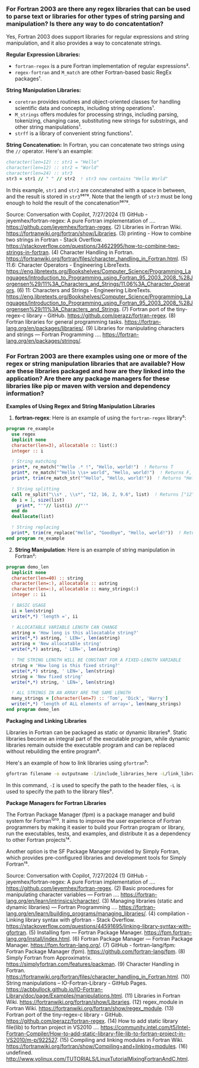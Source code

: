 ### For Fortran 2003 are there any regex libraries that can be used to parse text or libraries for other types of string parsing and manipulation? Is there any way to do concatentation?

Yes, Fortran 2003 does support libraries for regular expressions and string manipulation, and it also provides a way to concatenate strings.

**Regular Expression Libraries:**

- `fortran-regex` is a pure Fortran implementation of regular expressions².
- `regex-fortran` and `M_match` are other Fortran-based basic RegEx packages¹.

**String Manipulation Libraries:**

- `coretran` provides routines and object-oriented classes for handling scientific data and concepts, including string operations¹.
- `M_strings` offers modules for processing strings, including parsing, tokenizing, changing case, substituting new strings for substrings, and other string manipulations¹.
- `strff` is a library of convenient string functions¹.

**String Concatenation:**
In Fortran, you can concatenate two strings using the `//` operator. Here's an example:

```fortran
character(len=12) :: str1 = "Hello"
character(len=12) :: str2 = "World"
character(len=24) :: str3
str3 = str1 // " " // str2  ! str3 now contains "Hello World"
```

In this example, `str1` and `str2` are concatenated with a space in between, and the result is stored in `str3`⁵⁶⁷⁸. Note that the length of `str3` must be long enough to hold the result of the concatenation⁵⁶⁷⁸.

Source: Conversation with Copilot, 7/27/2024
(1) GitHub - jeyemhex/fortran-regex: A pure Fortran implementation of .... https://github.com/jeyemhex/fortran-regex.
(2) Libraries in Fortran Wiki. https://fortranwiki.org/fortran/show/Libraries.
(3) printing - How to combine two strings in Fortran - Stack Overflow. https://stackoverflow.com/questions/34622995/how-to-combine-two-strings-in-fortran.
(4) Character Handling in Fortran. https://fortranwiki.org/fortran/files/character_handling_in_Fortran.html.
(5) 11.6: Character Operators - Engineering LibreTexts. https://eng.libretexts.org/Bookshelves/Computer_Science/Programming_Languages/Introduction_to_Programming_using_Fortran_95_2003_2008_%28Jorgensen%29/11%3A_Characters_and_Strings/11.06%3A_Character_Operators.
(6) 11: Characters and Strings - Engineering LibreTexts. https://eng.libretexts.org/Bookshelves/Computer_Science/Programming_Languages/Introduction_to_Programming_using_Fortran_95_2003_2008_%28Jorgensen%29/11%3A_Characters_and_Strings.
(7) Fortran port of the tiny-regex-c library - GitHub. https://github.com/perazz/fortran-regex.
(8) Fortran libraries for general programming tasks. https://fortran-lang.org/en/packages/libraries/.
(9) Libraries for manipulating characters and strings — Fortran Programming .... https://fortran-lang.org/en/packages/strings/.

### For Fortran 2003 are there examples using one or more of the regex or string manipulation libraries that are available? How are these libraries packaged and how are they linked into the application? Are there any package managers for these libraries like pip or maven with version and dependency information?

**Examples of Using Regex and String Manipulation Libraries**

1. **fortran-regex**: Here is an example of using the `fortran-regex` library⁵:

```fortran
program re_example
  use regex
  implicit none
  character(len=3), allocatable :: list(:)
  integer :: i

  ! String matching
  print*, re_match("^Hello .* !", "Hello, world!")  ! Returns T
  print*, re_match("^Hello \\s+ world", "Hello, world!")  ! Returns F, no comma
  print*, trim(re_match_str("^Hello", "Hello, world!"))  ! Returns "Hello"

  ! String splitting
  call re_split("\\s* , \\s*", "12, 16, 2, 9.6", list)  ! Returns ["12", "16", "2", "9.6"]
  do i = 1, size(list)
    print*, "'"// list(i) //"'"
  end do
  deallocate(list)

  ! String replacing
  print*, trim(re_replace("Hello", "Goodbye", "Hello, world!"))  ! Returns "Goodbye, world!"
end program re_example
```

2. **String Manipulation**: Here is an example of string manipulation in Fortran²:

```fortran
program demo_len
  implicit none
  character(len=40) :: string
  character(len=:), allocatable :: astring
  character(len=:), allocatable :: many_strings(:)
  integer :: ii

  ! BASIC USAGE
  ii = len(string)
  write(*,*) 'length =', ii

  ! ALLOCATABLE VARIABLE LENGTH CAN CHANGE
  astring = 'How long is this allocatable string?'
  write(*,*) astring, ' LEN=', len(astring)
  astring = 'New allocatable string'
  write(*,*) astring, ' LEN=', len(astring)

  ! THE STRING LENGTH WILL BE CONSTANT FOR A FIXED-LENGTH VARIABLE
  string = 'How long is this fixed string?'
  write(*,*) string, ' LEN=', len(string)
  string = 'New fixed string'
  write(*,*) string, ' LEN=', len(string)

  ! ALL STRINGS IN AN ARRAY ARE THE SAME LENGTH
  many_strings = [character(len=7) :: 'Tom', 'Dick', 'Harry']
  write(*,*) 'length of ALL elements of array=', len(many_strings)
end program demo_len
```

**Packaging and Linking Libraries**

Libraries in Fortran can be packaged as static or dynamic libraries⁸. Static libraries become an integral part of the executable program, while dynamic libraries remain outside the executable program and can be replaced without rebuilding the entire program⁸.

Here's an example of how to link libraries using `gfortran`⁹:

```bash
gfortran filename -o outputname -I/include_libraries_here -L/link_libraries_here
```

In this command, `-I` is used to specify the path to the header files, `-L` is used to specify the path to the library files⁹.

**Package Managers for Fortran Libraries**

The Fortran Package Manager (fpm) is a package manager and build system for Fortran¹²¹³. It aims to improve the user experience of Fortran programmers by making it easier to build your Fortran program or library, run the executables, tests, and examples, and distribute it as a dependency to other Fortran projects¹⁴.

Another option is the SF Package Manager provided by Simply Fortran, which provides pre-configured libraries and development tools for Simply Fortran¹⁵.

Source: Conversation with Copilot, 7/27/2024
(1) GitHub - jeyemhex/fortran-regex: A pure Fortran implementation of .... https://github.com/jeyemhex/fortran-regex.
(2) Basic procedures for manipulating character variables — Fortran .... https://fortran-lang.org/en/learn/intrinsics/character/.
(3) Managing libraries (static and dynamic libraries) — Fortran Programming .... https://fortran-lang.org/en/learn/building_programs/managing_libraries/.
(4) compilation - Linking library syntax with gfortran - Stack Overflow. https://stackoverflow.com/questions/44591695/linking-library-syntax-with-gfortran.
(5) Installing fpm — Fortran Package Manager. https://fpm.fortran-lang.org/install/index.html.
(6) Fortran Package Manager — Fortran Package Manager. https://fpm.fortran-lang.org/.
(7) GitHub - fortran-lang/fpm: Fortran Package Manager (fpm). https://github.com/fortran-lang/fpm.
(8) Simply Fortran from Approximatrix. https://simplyfortran.com/features/packman.
(9) Character Handling in Fortran. https://fortranwiki.org/fortran/files/character_handling_in_Fortran.html.
(10) String manipulations – IO-Fortran-Library - GitHub Pages. https://acbbullock.github.io/IO-Fortran-Library/doc/page/Examples/manipulations.html.
(11) Libraries in Fortran Wiki. https://fortranwiki.org/fortran/show/Libraries.
(12) regex_module in Fortran Wiki. https://fortranwiki.org/fortran/show/regex_module.
(13) Fortran port of the tiny-regex-c library - GitHub. https://github.com/perazz/fortran-regex.
(14) How to add static library file(lib) to fortran project in VS2010 .... https://community.intel.com/t5/Intel-Fortran-Compiler/How-to-add-static-library-file-lib-to-fortran-project-in-VS2010/m-p/922527.
(15) Compiling and linking modules in Fortran Wiki. https://fortranwiki.org/fortran/show/Compiling+and+linking+modules.
(16) undefined. http://www.yolinux.com/TUTORIALS/LinuxTutorialMixingFortranAndC.html.
